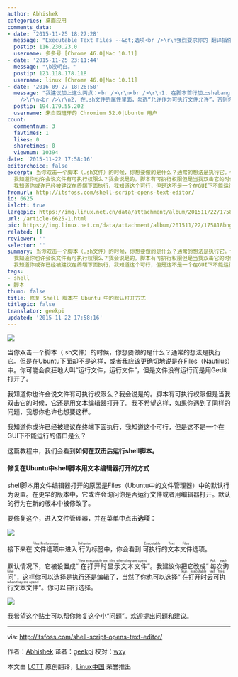 ```yaml
---
author: Abhishek
categories: 桌面应用
comments_data:
- date: '2015-11-25 18:27:28'
  message: "Executable Text Files --&gt;选项<br />\r\n强烈要求你的 翻译插件"
  postip: 116.230.23.0
  username: 多多号 [Chrome 46.0|Mac 10.11]
- date: '2015-11-25 23:11:44'
  message: "\b没明白。"
  postip: 123.118.178.118
  username: linux [Chrome 46.0|Mac 10.11]
- date: '2016-09-27 18:26:50'
  message: "我建议加上这么两点：<br />\r\n<br />\r\n1. 在脚本首行加上shebang：<br />\r\n<br />\r\n#!/bin/bash<br
    />\r\n<br />\r\n2. 在.sh文件的属性里面，勾选“允许作为可执行文件允许”，否则你的方法不会奏效。当然也等同于chmod加上x选项。"
  postip: 194.179.55.202
  username: 来自西班牙的 Chromium 52.0|Ubuntu 用户
count:
  commentnum: 3
  favtimes: 1
  likes: 0
  sharetimes: 0
  viewnum: 10394
date: '2015-11-22 17:58:16'
editorchoice: false
excerpt: 当你双击一个脚本（.sh文件）的时候，你想要做的是什么？通常的想法是执行它。但是在Ubuntu下面却不是这样，或者我应该更确切地说是在Files（Nautilus）中。你可能会疯狂地大叫运行文件，运行文件，但是文件没有运行而是用Gedit打开了。
  我知道你也许会说文件有可执行权限么？我会说是的。脚本有可执行权限但是当我双击它的时候，它还是用文本编辑器打开了。我不希望这样，如果你遇到了同样的问题，我想你也许也想要这样。
  我知道你或许已经被建议在终端下面执行，我知道这个可行，但是这不是一个在GUI下不能运行的借口是么？ 这篇教程中
fromurl: http://itsfoss.com/shell-script-opens-text-editor/
id: 6625
islctt: true
largepic: https://img.linux.net.cn/data/attachment/album/201511/22/175818bng2njj12j1nm3g2.jpg
url: /article-6625-1.html
pic: https://img.linux.net.cn/data/attachment/album/201511/22/175818bng2njj12j1nm3g2.jpg.thumb.jpg
related: []
reviewer: ''
selector: ''
summary: 当你双击一个脚本（.sh文件）的时候，你想要做的是什么？通常的想法是执行它。但是在Ubuntu下面却不是这样，或者我应该更确切地说是在Files（Nautilus）中。你可能会疯狂地大叫运行文件，运行文件，但是文件没有运行而是用Gedit打开了。
  我知道你也许会说文件有可执行权限么？我会说是的。脚本有可执行权限但是当我双击它的时候，它还是用文本编辑器打开了。我不希望这样，如果你遇到了同样的问题，我想你也许也想要这样。
  我知道你或许已经被建议在终端下面执行，我知道这个可行，但是这不是一个在GUI下不能运行的借口是么？ 这篇教程中
tags:
- shell
- 脚本
thumb: false
title: 修复 Shell 脚本在 Ubuntu 中的默认打开方式
titlepic: false
translator: geekpi
updated: '2015-11-22 17:58:16'
---
```


![](/data/attachment/album/201511/22/175818bng2njj12j1nm3g2.jpg)


当你双击一个脚本（.sh文件）的时候，你想要做的是什么？通常的想法是执行它。但是在Ubuntu下面却不是这样，或者我应该更确切地说是在Files（Nautilus）中。你可能会疯狂地大叫“运行文件，运行文件”，但是文件没有运行而是用Gedit打开了。


我知道你也许会说文件有可执行权限么？我会说是的。脚本有可执行权限但是当我双击它的时候，它还是用文本编辑器打开了。我不希望这样，如果你遇到了同样的问题，我想你也许也想要这样。


我知道你或许已经被建议在终端下面执行，我知道这个可行，但是这不是一个在GUI下不能运行的借口是么？


这篇教程中，我们会看到**如何在双击后运行shell脚本。**


#### 修复在Ubuntu中shell脚本用文本编辑器打开的方式


shell脚本用文件编辑器打开的原因是Files（Ubuntu中的文件管理器）中的默认行为设置。在更早的版本中，它或许会询问你是否运行文件或者用编辑器打开。默认的行为在新的版本中被修改了。


要修复这个，进入文件管理器，并在菜单中点击**选项**：


![](/data/attachment/album/201511/22/175819v5mj0tk4mmebwnuk.png)


接下来在<ruby> 文件选项 <rp>  （ </rp> <rt>  Files Preferences </rt> <rp>  ） </rp></ruby>中进入<ruby> 行为 <rp>  （ </rp> <rt>  Behavior </rt> <rp>  ） </rp></ruby>标签中，你会看到<ruby> 可执行的文本文件 <rp>  （ </rp> <rt>  Executable Text Files </rt> <rp>  ） </rp></ruby>选项。


默认情况下，它被设置成“<ruby> 在打开时显示文本文件 <rp>  （ </rp> <rt>  View executable text files when they are opend </rt> <rp>  ） </rp></ruby>”。我建议你把它改成“<ruby> 每次询问 <rp>  （ </rp> <rt>  Ask each time </rt> <rp>  ） </rp></ruby>”，这样你可以选择是执行还是编辑了，当然了你也可以选择“<ruby> 在打开时云可执行文本文件 <rp>  （ </rp> <rt>  Run executable text files when they are opend </rt> <rp>  ） </rp></ruby>”。你可以自行选择。


![](/data/attachment/album/201511/22/175819y0egonhccdg34bpn.png)


我希望这个贴士可以帮你修复这个小“问题”。欢迎提出问题和建议。




---


via: <http://itsfoss.com/shell-script-opens-text-editor/>


作者：[Abhishek](http://itsfoss.com/author/abhishek/) 译者：[geekpi](https://github.com/geekpi) 校对：[wxy](https://github.com/wxy)


本文由 [LCTT](https://github.com/LCTT/TranslateProject) 原创翻译，[Linux中国](http://linux.cn/) 荣誉推出